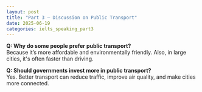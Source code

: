 ```yaml
---
layout: post
title: "Part 3 – Discussion on Public Transport"
date: 2025-06-19
categories: ielts_speaking_part3
---
```


**Q: Why do some people prefer public transport?**  
Because it’s more affordable and environmentally friendly. Also, in large cities, it's often faster than driving.

**Q: Should governments invest more in public transport?**  
Yes. Better transport can reduce traffic, improve air quality, and make cities more connected.

